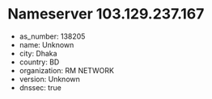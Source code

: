 # Nameserver 103.129.237.167

* as_number: 138205
* name: Unknown
* city: Dhaka
* country: BD
* organization: RM NETWORK
* version: Unknown
* dnssec: true
